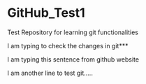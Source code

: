 # GitHub_Test1
Test Repository for learning git functionalities

I am typing to check the changes in git***

I am typing this sentence from github website

I am another line to test git.....
